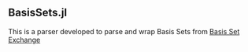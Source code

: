 ## BasisSets.jl

This is a parser developed to parse and wrap Basis Sets from [Basis Set Exchange](https://www.basissetexchange.org)
